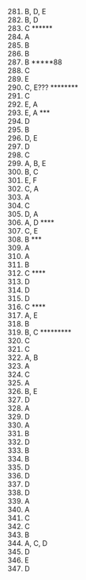 281. B, D, E
282. B, D
283. C ******
284. A
285. B
286. B
287. B *****88
288. C
289. E
290. C, E??? ********
292. C
293. E, A
294. E, A ***
295. D
296. B
297. D, E
299. D
300. C
301. A, B, E
302. B, C
303. E, F
304. C, A
305. A
306. C
307. D, A
308. A, D ****
309. C, E
310. B ***
312. A
313. A
314. B
315. C ****
316. D
317. D
318. D
319. C ****
320. A, E
321. B
322. B, C *********
323. C
324. C
325. A, B
326. A
327. C
328. A
329. B, E
330. D
1. A
2. D
3. A
4. B
5. D
6. B
7. B
8. D
9. D
10. D
11. D
12. A
13. A
14. C
15. C
16. B
17. A, C, D
18. D
19. E
20. D
